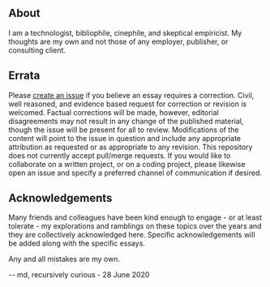 ## About


I am a technologist, bibliophile, cinephile, and skeptical empiricist. My thoughts are my own and not those of any employer, publisher, or consulting client. 

## Errata

Please [create an issue](https://github.com/recursivelycurious/essays/issues) if you believe an essay requires a correction. Civil, well reasoned, and evidence based request for correction or revision is welcomed. Factual corrections will be made, however, editorial disagreements may not result in any change of the published material, though the issue will be present for all to review. Modifications of the content will point to the issue in question and include any appropriate attribution as requested or as appropriate to any revision. This repository does not currently accept pull/merge requests. If you would like to collaborate on a written project, or on a coding project, please likewise open an issue and specify a preferred channel of communication if desired.

## Acknowledgements

Many friends and colleagues have been kind enough to engage - or at least tolerate - my explorations and ramblings on these topics over the years and they are collectively acknowledged here. Specific acknowledgements will be added along with the specific essays.

Any and all mistakes are my own.

-- md, recursively curious - 28 June 2020